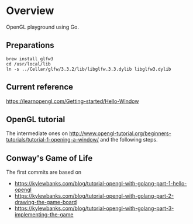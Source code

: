 # Overview

OpenGL playground using Go.

## Preparations

    brew install glfw3
    cd /usr/local/lib
    ln -s ../Cellar/glfw/3.3.2/lib/libglfw.3.3.dylib libglfw3.dylib

## Current reference

https://learnopengl.com/Getting-started/Hello-Window

## OpenGL tutorial

The intermediate ones on http://www.opengl-tutorial.org/beginners-tutorials/tutorial-1-opening-a-window/ and the following steps.

## Conway's Game of Life

The first commits are based on

- https://kylewbanks.com/blog/tutorial-opengl-with-golang-part-1-hello-opengl
- https://kylewbanks.com/blog/tutorial-opengl-with-golang-part-2-drawing-the-game-board
- https://kylewbanks.com/blog/tutorial-opengl-with-golang-part-3-implementing-the-game

